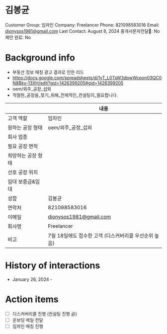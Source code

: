 # 김봉균

Customer Group: 임차인
Company: Freelancer
Phone: 821098583016
Email: dionysos1981@gmail.com
Last Contact: August 8, 2024
중개사문자전달📩: No
제안 완료: No

# Background info

- 부동산 정보 매칭 광고 결과로 인한 리드
- https://docs.google.com/spreadsheets/d/1yT_L0TsW3dpwWcpon03QC0N8Bky-13XH/edit?gid=1426399205#gid=1426399205
- oem/외주_공장_섭외
- 적절한_공장을_찾기_위해_전체적인_컨설팅이_필요합니다.

|  | 내용 |
| --- | --- |
| 고객 역할 | 임차인 |
| 원하는 공장 형태 | oem/외주_공장_섭외 |
| 회사 업종 |  |
| 필요 공장 면적 |  |
| 희망하는 공장 형태 |  |
| 선호 공장 위치 |  |
| 임대 보증금&임대 |  |
| 성함 | 김봉균 |
| 연락처 | 821098583016 |
| 이메일 | [dionysos1981@gmail.com](mailto:dionysos1981@gmail.com) |
| 회사명 | Freelancer |
| 비고 | 7월 18일에도 접수한 고객 (디스커버리콜 우선순위 높음)  |

# History of interactions

- January 26, 2024 -

# Action items

- [ ]  디스커버리콜 진행 (컨설팅 진행 必)
- [ ]  온보딩 메일 전달
- [ ]  임차인 매칭 진행